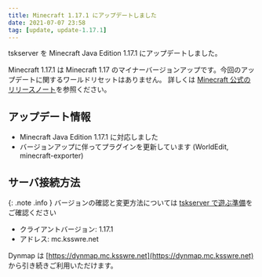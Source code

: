```yaml
---
title: Minecraft 1.17.1 にアップデートしました
date: 2021-07-07 23:58
tag: [update, update-1.17.1]
---
```


tskserver を Minecraft Java Edition 1.17.1 にアップデートしました。

Minecraft 1.17.1 は Minecraft 1.17 のマイナーバージョンアップです。今回のアップデートに関するワールドリセットはありません。
詳しくは [Minecraft 公式のリリースノート](https://www.minecraft.net/ja-jp/article/minecraft-java-edition-1-17-1)を参照ください。

## アップデート情報
* Minecraft Java Edition 1.17.1 に対応しました
* バージョンアップに伴ってプラグインを更新しています (WorldEdit, minecraft-exporter)

## サーバ接続方法

{: .note .info }
バージョンの確認と変更方法については [tskserver で遊ぶ準備](/introduction/prepare)をご確認ください

* クライアントバージョン: 1.17.1
* アドレス: mc.ksswre.net

Dynmap は [https://dynmap.mc.ksswre.net](https://dynmap.mc.ksswre.net) から引き続きご利用いただけます。
